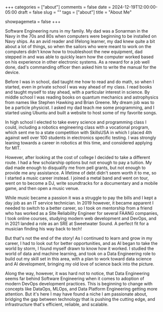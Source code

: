 +++
categories = ["about"]
comments = false
date = 2024-12-19T12:00:00-05:00
draft = false
slug = ""
tags = ["about"]
title = "About Me"

showpagemeta = false
+++

Software Engineering runs in my family. My dad was a Sonarman in the Navy in the 70s and 80s when computers were beginning to be installed on Navy ships. As an avid reader and lifelong learner, my dad knew quite a bit about a lot of things, so when the sailors who were meant to work on the computers didn't know how to troubleshoot the new equipment, dad stepped in and was able to quickly learn how the computer worked based on his experience in other electronic systems. As a reward for a job well done, dad's commanding officer then asked him to write the manual for the device.

Before I was in school, dad taught me how to read and do math, so when I started, even in private school I was way ahead of my class. I read books and taught myself to stay ahead, with a particular interest in science. By middle school I was reading books on quantum mechanics and astrophysics from names like Stephen Hawking and Brian Greene. My dream job was to be a particle physicist. I asked my dad teach me some programming, and I started using Ubuntu and built a website to host some of my favorite songs.

In high school I elected to take every science and programming class I could, including a robotics engineering class with a vocational program, which sent me to a state competition with SkillsUSA in which I placed 4th against well over 100 students in electronics specific testing. I was strongly leaning towards a career in robotics at this time, and considered applying for MIT.

However, after looking at the cost of college I decided to take a different route. I had a few scholarship options but not enough to pay a tuition. My dad made enough to disqualify me from pell grants, but not enough to provide me any assistance. A lifetime of debt didn't seem worth it to me, so I started a music career instead. I joined a metal band and went on tour, went on to become a DJ, write soundtracks for a documentary and a mobile game, and then open a music venue.

While music became a passion it was a struggle to pay the bills and I kept a day job as an IT service technician. In 2019 however, it became apparent I needed to switch to a better career, so I took on mentorship from a friend who has worked as a Site Reliability Engineer for several FAANG companies, I took online courses, studying modern web development and DevOps, and in 2021 landed a role as an SRE at Sweetwater Sound. A perfect fit for a musician finding his way back to tech!

But that's not the end of the story! As I continued to learn and grow in my career, I had to look out for better opportunities, and as AI began to take the world by storm, I found myself drawn to know how it worked. I studied the world of data and machine learning, and took on a Data Engineering role to build out my skill set in this area, with a plan to work toward data science and AI development, bringing my old love of science back into the picture.

Along the way, however, it was hard not to notice, that Data Engineering seems far behind Software Engineering when it comes to adoption of modern DevOps development practices. This is beginning to change with concepts like DataOps, MLOps, and Data Platform Engineering getting more attention. But it's here I may have found a niche I am passionate about, bridging the gap between technology that is pushing the cutting edge, and infrastructure that's efficient, reliable, and scalable.
